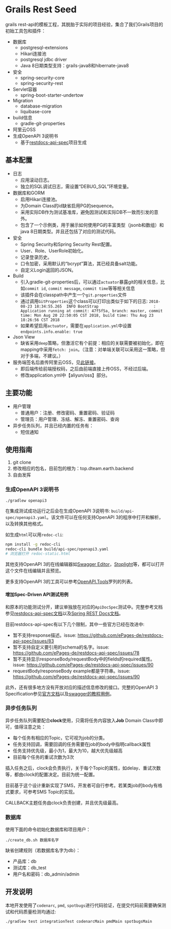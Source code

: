 # Grails Rest Seed

grails rest-api的模板工程，其脱胎于实际的项目经验，集合了我们Grails项目的初始工具包和插件：
- 数据库
  - postgresql-extensions
  - Hikari连接池
  - postgresql jdbc driver
  - Java 8日期类型支持：grails-java8和hibernate-java8
- 安全
  - spring-security-core
  - spring-security-rest
- Servlet容器
  - spring-boot-starter-undertow
- Migration
  - database-migration
  - liquibase-core
- build信息
  - gradle-git-properties
- 阿里云OSS
- 生成OpenAPI 3说明书
  - 基于[restdocs-api-spec](https://github.com/ePages-de/restdocs-api-spec)项目生成

## 基本配置
- 日志
  - 应用滚动日志。
  - 独立的SQL调试日志，需设置“DEBUG_SQL”环境变量。
- 数据库和GORM
  - 启用Hikari连接池。
  - 为Domain Class的id缺省启用PG的sequence。
  - 采用实际DB作为测试基准库，避免因测试和实际DB不一致而引发的意外。
  - 包含了一个示例类，用于展示如何使用PG的丰富类型（jsonb和数组）和java 8日期类型。并且还包括了对应的测试代码。
- 安全
  - Spring Security和Spring Security Rest配置。
  - User、Role、UserRole初始化。
  - 记录登录历史。
  - 口令加密，采用默认的“bcrypt”算法，其已经具备salt功能。
  - 自定义Login返回的JSON。
- Build
  - 引入gradle-git-properties后，可以通过`actuator`暴露git的相关信息，比如`commit id`, `commit message`, `commit time`等等相关信息
  - 该插件会在classpath中产生一个`git.properties`文件
  - 通过调用`GitProperties`这个class可以打印出类似于如下的日志: `2018-08-23 18:34:55.265  INFO BootStrap                        : Application running at commit: 47f5f5a, branch: master, commit time: Mon Aug 20 22:50:05 CST 2018, build time: Thu Aug 23 18:26:56 CST 2018`
  - 如果希望启用`actuator`，需要在`application.yml`中设置`endpoints.info.enable: true`
- Json View
  - 缺省采用`deep`策略，但激活它有个前提：相应的关联需要被初始化，即在mapping中采用`fetch: join`。（注意：对单端关联可以采用这一策略，但对于多端，不建议。）
- 服务端签名后直传阿里云OSS，见[此链接](https://help.aliyun.com/document_detail/31926.html)。
  - 即后端传给前端授权码，之后由前端直接上传OSS，不经过后端。
  - 修改application.yml中【aliyun/oss】部分。

## 主要功能
- 用户管理
  - 普通用户：注册、修改密码、重置密码、验证码
  - 管理员：用户管理、冻结、解冻、重置密码、查询
- 异步任务队列，并且已经内置的任务有：
  - 短信通知

## 使用指南

  1. git clone
  1. 修改相应的包名，目前包的根为：top.dteam.earth.backend
  1. 自由发挥

### 生成OpenAPI 3说明书

    ./gradlew openapi3

在集成测试成功运行之后会在生成OpenAPI 3说明书: `build/api-spec/openapi3.yaml`。该文件可以在任何支持OpenAPI 3的程序中打开和解析，以及转换其他格式。

如生成`html`可以用`redoc-cli`:

~~~bash
npm install -g redoc-cli
redoc-cli bundle build/api-spec/openapi3.yaml
# 浏览器打开 redoc-static.html
~~~

其他支持OpenAPI 3的在线编辑器如[Swagger Editor](https://editor.swagger.io/)，[Stoplight](https://stoplight.io/)等，都可以打开这个文件在线编辑并且预览。

更多支持OpenAPI 3的工具可以参考[OpenAPI.Tools](https://openapi.tools/)罗列的列表。

#### 增加Spec-Driven API测试用例
和原本的功能测试分开，建议单独放在对应的`ApiDocSpec`测试中。完整参考文档参见[restdocs-api-spec文档](https://github.com/ePages-de/restdocs-api-spec)以及[Spring REST Docs文档](https://docs.spring.io/spring-restdocs/docs/2.0.3.RELEASE/reference/html5/)。

目前restdocs-api-spec有以下几个限制，其中一些官方已经在改进中:
- 暂不支持response描述。issue: https://github.com/ePages-de/restdocs-api-spec/issues/83
- 暂不支持自定义要引用的schema的名字。issue: https://github.com/ePages-de/restdocs-api-spec/issues/78
- 暂不支持显示responseBody/requestBody中的fields的required属性。issue: https://github.com/ePages-de/restdocs-api-spec/issues/90
- requestBody/responseBody example都是字符串。issue: https://github.com/ePages-de/restdocs-api-spec/issues/90

此外，还有很多地方没有开放对应的描述信息修改的接口。完整的OpenAPI 3 Specification参见[官方文档](https://github.com/OAI/OpenAPI-Specification/blob/master/versions/3.0.2.md)以及[swagger的教程用例](https://swagger.io/docs/specification/about/)。

### 异步任务队列

异步任务队列需要配合**clock**使用，只需将任务内容放入**Job** Domain Class中即可，值得注意之处：
- 每个任务有相应的Topic，它可视为job的分类。
- 任务支持回调，需要回调的任务需要在job的body中指明callback属性
- 任务支持优先级，最小为1，最大为10，越大优先级越高
- 目前每个任务的重试次数为3次

插入任务之后，clock会负责执行，关于每个Topic的属性，如delay、重试次数等，都由clock的配置决定。目前为统一配置。

目前基于这个设计重新实现了SMS，开发者可自行参考。若某类job的body有格式要求，可参考SMS Topic的实现。

CALLBACK主题任务由clock负责创建，并且优先级最高。

### 数据库

使用下面的命令初始化数据库和项目用户：
~~~
./create_db.sh 数据库名字
~~~
缺省创建规则（若数据库名字为db）：
- 产品库：db
- 测试库：db_test
- 用户名和密码：db_admin/admin

## 开发说明

本地开发使用了`codenarc`, `pmd`, `spotbugs`进行代码验证，在提交代码前需要确保测试和代码质量检测均通过:

```
./gradlew test integrationTest codenarcMain pmdMain spotbugsMain
```
